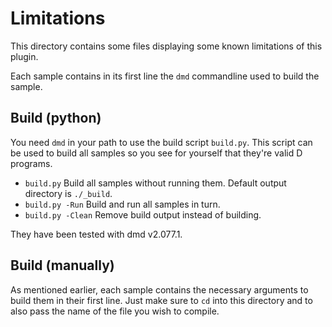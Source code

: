 # Limitations

This directory contains some files displaying some known limitations of this plugin.

Each sample contains in its first line the `dmd` commandline used to build the sample.

## Build (python)
You need `dmd` in your path to use the build script `build.py`. This script can be used to build all samples so you see for yourself that they're valid D programs.

* `build.py` Build all samples without running them. Default output directory is `./_build`.
* `build.py -Run` Build and run all samples in turn.
* `build.py -Clean` Remove build output instead of building.

They have been tested with dmd v2.077.1.

## Build (manually)
As mentioned earlier, each sample contains the necessary arguments to build them in their first line. Just make sure to `cd` into this directory and to also pass the name of the file you wish to compile.

